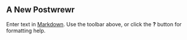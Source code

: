 ## A New Postwrewr

Enter text in [Markdown](http://daringfireball.net/projects/markdown/). Use the toolbar above, or click the **?** button for formatting help.
